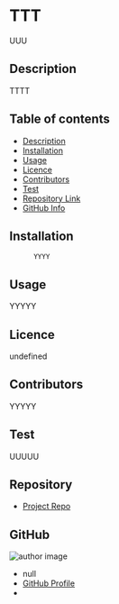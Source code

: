 
  # **TTT**
  
  UUU
  
  ## Description 
  
  TTTT
  
  ## Table of contents
  
  - [Description](#Description)
  - [Installation](#Installation)
  - [Usage](#Usage)
  - [Licence](#Licence)
  - [Contributors](#Contributors)
  - [Test](#Test)
  - [Repository Link](#Repository)
  - [GitHub Info](#GitHub) 
  
  
  ## Installation
  
          YYYY
  
  ## Usage
  
  YYYYY
  
  ## Licence
  
  undefined
  
  ## Contributors
  
  YYYYY
  
  ## Test
  
  UUUUU
  
  
  ## Repository
  
  - [Project Repo](mmmm)
  
  ## GitHub
  
  ![author image](https://avatars.githubusercontent.com/u/79117018?v=4)
  - null
  - [GitHub Profile](https://github.com/ramflorez)
  - <null>
  
  